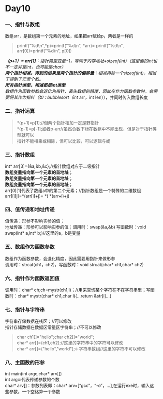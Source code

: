 # Day10  
### 一、指针与数组  
数组arr，是数组第一个元素的地址，如果把arr赋给p，两者是一样的   
>printf("%d\n",*p)=printf("%d\n", *arr)= printf("%d\n", arr[0])=printf("%d\n", p[0]) 

***（p+1）= arr[1]**：指针类型变量+1，等同于内存地址+sizeof(int)（这里面的int也不一定非是int，也可能是char）  
**两个指针相减，得到的结果是两个指针的偏移量**：相减再除一个sizeof(int)，相当于得到了元素个数。  
**所有指针类型，相减都是int类型**  
数组作为函数参数会退化为指针，丢失数组的精度，因此在作为函数参数时，会需要将其作为指针（如：bubblesort（int* arr，int len）），并同时传入数组长度  
### 二、指针运算  
>*(p+1)=p[1];//但两个指针相加一定是野指针  
>*(p-1)=p[-1];或者p-arr//虽然负数下标在数组中不能出现，但是对于指针类型就可以  
指针不能相乘或相除，但可以比较，可以逻辑与或  
### 三、指针数组  
int* arr[3]={&a,&b,&c};//指针数组对应于二级指针  
**数组变量指向第一个元素的首地址；  
数组变量指向第一个元素的首地址；  
数组变量指向第一个元素的首地址；**  
arr[0][1]代表了数组a中的第二个元素；//指针数组是一个特殊的二维数组  
arr[i][j]=*(arr[i]+j)= *( *(arr+i)+j)  
### 四、值传递和地址传递  
值传递：形参不影响实参的值；  
地址传递：形参可以影响实参的值；调用时：swap(&a,&b) 写函数时：void swap(int* a,int* b;)//这里的a，b是变量  
### 五、数组作为函数参数  
数组作为函数参数，会退化精度，因此需要用指针来做形参  
调用时：strcat(ch1，ch2)，写函数时：void strcat(char* ch1,char* ch2)    
### 六、指针作为函数返回值  
调用时：char* ch;ch=mystr(ch1,l)；//用来查询某个字符在不在字符串里；写函数时：char* mystr(char* ch1,char l){...return &str[i]...}  
### 七、指针与字符串  
字符串存储数据在栈区；//可以修改  
指针存储数据在数据区常量区字符串；//不可以修改  
> char ch1[]="hello";char ch2[]="world";  
> char* arr[]={ch1,ch2};//这里的字符串中的字符可以修改  
> char* arr[]={"hello","world"};<-字符串数组//这里的字符不可以修改  

### 八、主函数的形参  
int main(int argc,char* arv[])  
int argc:代表传递参数的个数  
char* arv[]：参数列表即：char* arv=[“gcc”，“-o”，...],在运行exe时，输入这些参数，一个空格算一个参数